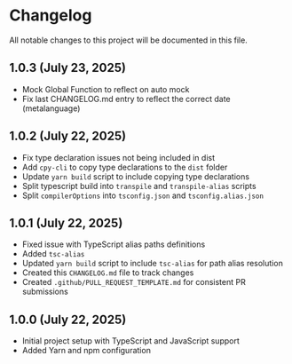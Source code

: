 # Changelog

All notable changes to this project will be documented in this file.

## 1.0.3 (July 23, 2025)
 - Mock Global Function to reflect on auto mock
 - Fix last CHANGELOG.md entry to reflect the correct date (metalanguage)


## 1.0.2 (July 22, 2025)
 - Fix type declaration issues not being included in dist
 - Add `cpy-cli` to copy type declarations to the `dist` folder
 - Update `yarn build` script to include copying type declarations
 - Split typescript build into `transpile` and `transpile-alias` scripts
 - Split `compilerOptions` into `tsconfig.json` and `tsconfig.alias.json`

## 1.0.1 (July 22, 2025)

 - Fixed issue with TypeScript alias paths definitions
 - Added `tsc-alias`
 - Updated `yarn build` script to include `tsc-alias` for path alias resolution
 - Created this `CHANGELOG.md` file to track changes
 - Created `.github/PULL_REQUEST_TEMPLATE.md` for consistent PR submissions

## 1.0.0 (July 22, 2025)

 - Initial project setup with TypeScript and JavaScript support
 - Added Yarn and npm configuration
